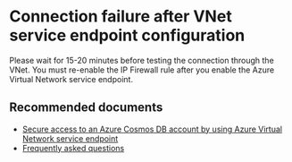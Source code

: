 <properties
	pageTitle="Cosmos security and VNet service endpoint"
	description="Cosmos Security"
	service="microsoft.documentdb"
	resource="databaseAccounts"
	authors="balaksms"
	ms.author="balaks"
	selfHelpType="generic"
	supportTopicIds="32636764"
	resourceTags=""
	productPesIds="15585"
	cloudEnvironments="public"
	articleId="cosmosdb-admin-securityvnetendpoint"
/>

# Connection failure after VNet service endpoint configuration

Please wait for 15-20 minutes before testing the connection through the VNet. You must re-enable the IP Firewall rule after you enable the Azure Virtual Network service endpoint.

## **Recommended documents**
* [Secure access to an Azure Cosmos DB account by using Azure Virtual Network service endpoint](https://docs.microsoft.com/azure/cosmos-db/vnet-service-endpoint)
* [Frequently asked questions](https://docs.microsoft.com/azure/cosmos-db/vnet-service-endpoint#frequently-asked-questions)
